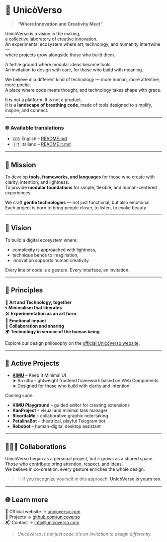 # 🌌 UnicòVerso

> **"Where Innovation and Creativity Meet"**

UnicòVerso is a vision in the making,  
a collective laboratory of creative innovation.  
An experimental ecosystem where art, technology, and humanity intertwine —  
where projects grow alongside those who build them.

A fertile ground where modular ideas become tools.  
An invitation to design with care, for those who build with meaning.

We believe in a different kind of technology — more human, more attentive, more poetic.  
A place where code meets thought, and technology takes shape with grace.

It is not a platform. It is not a product.  
It is a **landscape of breathing code**, made of tools designed to simplify, inspire, and connect.

---

### 🌐 Available translations

- 🇬🇧 English – [README.md](./README.md)
- 🇮🇹 Italiano – [README.it.md](./README.it.md)

---

## 🎯 Mission

To develop **tools, frameworks, and languages** for those who create with clarity, intention, and lightness.  
To provide **modular foundations** for simple, flexible, and human-centered experiences.

We craft **gentle technologies** — not just functional, but also emotional.  
Each project is born to bring people closer, to listen, to evoke beauty.

---

## 🌌 Vision

To build a digital ecosystem where:
- complexity is approached with lightness,
- technique bends to imagination,
- innovation supports human creativity.

Every line of code is a gesture. Every interface, an invitation.

---

## 🌱 Principles

🎨 **Art and Technology, together**  
🌀 **Minimalism that liberates**  
🛠️ **Experimentation as an art form**  
💫 **Emotional impact**  
🤝 **Collaboration and sharing**  
🌍 **Technology in service of the human being**

Explore our design philosophy on the [official UnicòVerso website](https://unicoverso.com).

---

## 🧩 Active Projects

- **[KIMU](https://github.com/unicoverso/kimu)** – Keep It Minimal UI  
  ➤ An ultra-lightweight frontend framework based on Web Components.  
  ➤ Designed for those who build with clarity and intention.

Coming soon:
- **KIMU Playground** – guided editor for creating extensions  
- **KanProject** – visual and minimal task manager  
- **RicordaMe** – collaborative graphic note-taking  
- **PetalinaBot** – theatrical, playful Telegram bot  
- **Robobot** – human-digital desktop assistant  

---

## 🧑‍🤝‍🧑 Collaborations

UnicòVerso began as a personal project, but it grows as a shared space.  
Those who contribute bring attention, respect, and ideas.  
We believe in co-creation: every gesture enriches the whole design.

> ✨ If you recognize yourself in this approach, **UnicòVerso is yours too.**

---

## 🌐 Learn more

📍 Official website → [unicoverso.com](https://unicoverso.com)  
📂 Projects → [github.com/unicoverso](https://github.com/unicoverso)  
📬 Contact → info@unicoverso.com

> _UnicòVerso is not just code: it’s an invitation to design differently._
